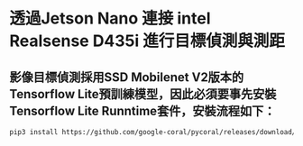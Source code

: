 # 透過Jetson Nano 連接 intel Realsense D435i 進行目標偵測與測距
## 影像目標偵測採用SSD Mobilenet V2版本的Tensorflow Lite預訓練模型，因此必須要事先安裝Tensorflow Lite Runntime套件，安裝流程如下：
```bash
pip3 install https://github.com/google-coral/pycoral/releases/download/release-frogfish/tflite_runtime-2.5.0-cp36-cp36m-linux_aarch64.whl
```
